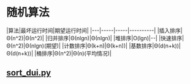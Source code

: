 # 随机算法

|算法|最坏运行时间|期望运行时间|
|---|-----|-----|----------|
|插入排序|Θ(n^2)|Θ(n^2)|
|归并排序|Θ(nlgn)|Θ(nlgn)|
|堆排序|O(lgn)|--|
|快速排序|Θ(n^2)|Θ(nlgn)(期望)|
|计数排序|Θ(k+n)|Θ(k+n))|
|基数排序|Θ(d(n+k))|Θ(d(n+k))|
|桶排序|Θ(n^2)|Θ(n)(平均情况)|


## [sort_dui.py](sort_dui.py)
